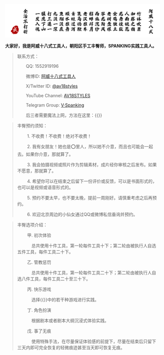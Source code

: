 # 

![阿威十八式](/images/av-18-styles.png " ")



**大家好，我是阿威十八式工具人，朝阳区手工丰臀师，SPANKING实践工具人。**

> 联系方式：
> 
> &emsp;&emsp;QQ: 1552919196
> 
> &emsp;&emsp;微博ID: [阿威十八式工具人](https://weibo.com/u/7790437574)
> 
> &emsp;&emsp;X/Twitter ID: [@av18styles](https://x.com/av18styles)
>
> &emsp;&emsp;YouTube Channel: [AV18STYLES](https://www.youtube.com/@AV18STYLES)
>
> &emsp;&emsp;Telegram Group: [V·Spanking](https://t.me/+yj7GhEXbwyg3YzA1)
>
> &emsp;&emsp;后三者需要魔法上网，方法在这里：{{<link href="/圈内指南-我的telegram群入群指南" content="我的Telegram群入群指南" title="我的Telegram群入群指南">}}

<!-- > ![请注意](/images/important-notice.png " ") -->
> 丰臀预约须知：
> 
> &emsp;&emsp; 1. 不收费！不收费！绝对不收费！
>
> &emsp;&emsp; 2. 我有女朋友！她也是⭕里人，所以她不介意，而且也可能会一起去。如果你介意，那就算了。
>
> &emsp;&emsp; 3. 我会拍摄视频或照片作为剪辑素材，成片经你审核之后发布。如果不愿意，那就算了。
>
> &emsp;&emsp; 4. 希望你可以在结束之后留下一份评价或反馈，可以是书面形式的，也可以是视频或语音形式的。
>
> &emsp;&emsp; 5. 预约不要太早，也不要太晚，提前一周刚好。请慎重考虑之后再预约。
>
> &emsp;&emsp; 6. 欢迎北京周边的小仙女通过QQ或微博私信垂询并预约。

> 丰臀选项介绍：
>
> &emsp;&emsp;  甲. 初次体验
>
> &emsp;&emsp;&emsp;  总共使用十件工具，第一轮每件工具十下；第二轮由被执行人自选五件工具，每件工具二十下。
>
> &emsp;&emsp; 乙. 管教惩罚
>
> &emsp;&emsp;&emsp;  总共使用十件工具，第一轮每件工具二十下；第二轮由被执行人自选八件工具，每件工具二十至三十下。
> 
> &emsp;&emsp; 丙. 快乐游戏
>
> &emsp;&emsp;&emsp;  选择{{<link href="/圈内指南-快乐游戏集锦" content="快乐游戏集锦" title="快乐游戏集锦">}}中的若干种游戏进行实践。
> 
> &emsp;&emsp; 丁. 角色扮演
>
> &emsp;&emsp;&emsp;  根据剧本或者剧本大纲沉浸式体验实践。
>
> &emsp;&emsp; 戊. 事了无痕
>
> &emsp;&emsp;&emsp; 使用特殊手法，在尽量保证体验感的前提下，尽量在结束后只留下三天内即可完全恢复的轻微痕迹甚至当天即可恢复无痕。

